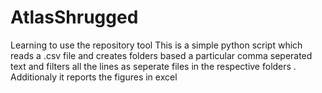 # AtlasShrugged
Learning to use the repository tool
This is a simple python script which reads a .csv file and creates folders based a particular comma seperated text and filters all the lines as seperate files in the respective
folders . Additionaly it reports the figures in excel 
